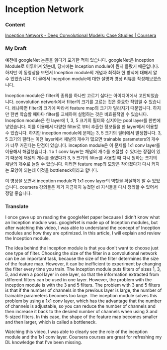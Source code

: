 # Inception Network

### Content

[Inception Network - Deep Convolutional Models: Case Studies | Coursera](https://www.coursera.org/learn/convolutional-neural-networks/lecture/piR0x/inception-network)

### My Draft

예전에 googleNet 논문을 읽다가 포기한 적이 있습니다. googleNet은 Inception Module로 이루어져 있는데, 당시에는 Inception module이 뭔지 몰랐기 때문입니다. 하지만 이 동영상을 보면서 Inception module의 개념과 최적화 한 방식에 대해서 알 수 있었습니다. 이 글에서 Inception module에 대한 설명과 영상 리뷰를 작성해보겠습니다.

Inception module은 filter의 종류를 하나만 고르기 싫다는 아이디어에서 고안되었습니다. convolution network에서 filter의 크기를 고르는 것은 중요한 작업일 수 있습니다. 왜냐하면 filter의 크기에 따라서 feature map의 크기가 달라지기 때문입니다. 하지만 한번 학습할 때마다 filter를 교체하여 실험하는 것은 비효율적일 수 있습니다. Inception module은 한 layer에 1, 3, 5 크기의 필터와 심지어는 pool layer를 한번에 넣었습니다. 이를 이용해서 다양한 filter로 부터 추출한 정보들을 한 layer에서 이용할 수 있습니다. 하지만 inception module에 문제는 3, 5 크기의 필터에서 발생합니다. 3, 5 크기의 필터는 이전 layer에서 채널의 개수가 많으면 trainable parameters의 개수가 너무 커진다는 단점이 있습니다. inception module은 이 문제를 1x1 conv layer를 이용해서 해결했습니다. 1 x 1 conv layer는 채널의 개수를 조절할 수 있다는 장점이 있기 때문에 채널의 개수를 줄였다가 3, 5 크기의 filter를 사용할 때 다시 원하는 크기의 채널의 개수로 늘릴 수 있습니다. 이러면 feature map의 모양은 작아졌다가 다시 커지는 모양이 되는데 이것을 bottleneck이라고 합니다.

이 영상을 보면서 inception module과 1x1 conv layer의 역할을 확실하게 알 수 있었습니다. coursera 강의들은 제가 지금까지 놓쳤던 dl 지식들을 다시 정리할 수 있어서 정말 좋습니다.

### Translate

I once gave up on reading the googleNet paper because I didn't know what an Inception module was. googleNet is made up of Inception modules, but after watching this video, I was able to understand the concept of Inception modules and how they are optimized. In this article, I will explain and review the Inception module.

The idea behind the Inception module is that you don't want to choose just one type of filter. Choosing the size of the filter in a convolutional network can be an important task, because the size of the filter determines the size of the feature map. However, it can be inefficient to experiment by changing the filter every time you train. The Inception module puts filters of sizes 1, 3, 5, and even a pool layer in one layer, so that the information extracted from different filters can be used in one layer. However, the problem with the inception module is with the 3 and 5 filters. The problem with 3 and 5 filters is that if the number of channels in the previous layer is large, the number of trainable parameters becomes too large. The inception module solves this problem by using a 1x1 conv layer, which has the advantage that the number of channels is adjustable, so you can reduce the number of channels and then increase it back to the desired number of channels when using 3 and 5-sized filters. In this case, the shape of the feature map becomes smaller and then larger, which is called a bottleneck.

Watching this video, I was able to clearly see the role of the inception module and the 1x1 conv layer. Coursera courses are great for refreshing my DL knowledge that I've been missing.